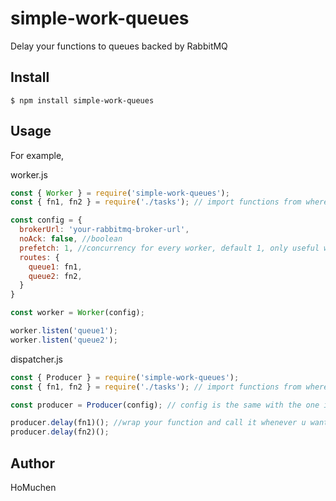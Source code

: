 # simple-work-queues

Delay your functions to queues backed by RabbitMQ

## Install

    $ npm install simple-work-queues

## Usage

For example,

worker.js
```javascript
const { Worker } = require('simple-work-queues');
const { fn1, fn2 } = require('./tasks'); // import functions from whereever you want

const config = {
  brokerUrl: 'your-rabbitmq-broker-url',
  noAck: false, //boolean
  prefetch: 1, //concurrency for every worker, default 1, only useful when noAck is false
  routes: {
    queue1: fn1,
    queue2: fn2,
  }
}

const worker = Worker(config);

worker.listen('queue1');
worker.listen('queue2');

```

dispatcher.js
```javascript
const { Producer } = require('simple-work-queues');
const { fn1, fn2 } = require('./tasks'); // import functions from whereever you want

const producer = Producer(config); // config is the same with the one in worker.js

producer.delay(fn1)(); //wrap your function and call it whenever u want
producer.delay(fn2)();

```

## Author

HoMuchen
